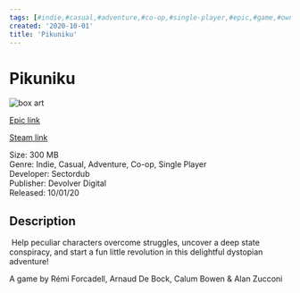 ```yaml
---
tags: [#indie,#casual,#adventure,#co-op,#single-player,#epic,#game,#owned,#pc]
created: '2020-10-01'
title: 'Pikuniku'
---
```

# Pikuniku

![box art](https://cdn1.epicgames.com/c50f4a5c796e4abdbf8025cfbf5cff21/offer/wide-2560x1440-5c9c09d4625543a5c9ad8315fbcd08ca.jpg?h=270&amp;resize=1&amp;w=480)

[Epic link](https://www.epicgames.com/store/en-US/p/pikuniku)

[Steam link](https://store.steampowered.com/app/572890/Pikuniku/?snr=1_7_7_151_150_1)

Size: 300 MB  
Genre: Indie, Casual, Adventure, Co-op, Single Player  
Developer: Sectordub   
Publisher: Devolver Digital  
Released: 10/01/20  

## Description

 Help peculiar characters overcome struggles, uncover a deep state conspiracy, and start a fun little revolution in this delightful dystopian adventure!

A game by Rémi Forcadell, Arnaud De Bock, Calum Bowen &amp; Alan Zucconi
